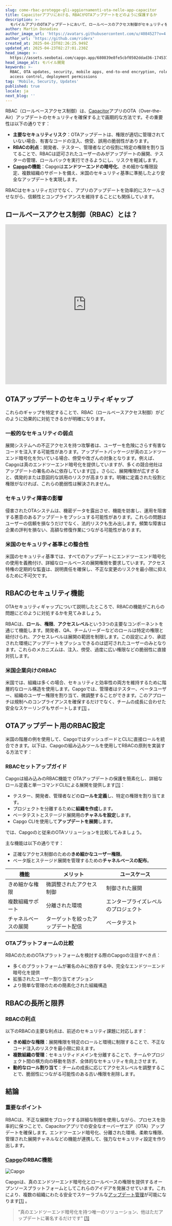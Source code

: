 ```yaml
---
slug: come-rbac-protegge-gli-aggiornamenti-ota-nelle-app-capacitor
title: Capacitorアプリにおける、RBACがOTAアップデートをどのように保護するか
description: >-
  モバイルアプリのOTAアップデートにおいて、ロールベースのアクセス制御がセキュリティを向上させ、脆弱性から保護し、コンプライアンスを確保する方法について学びましょう。
author: Martin Donadieu
author_image_url: 'https://avatars.githubusercontent.com/u/4084527?v=4'
author_url: 'https://github.com/riderx'
created_at: 2025-04-23T02:26:25.949Z
updated_at: 2025-04-23T02:27:01.230Z
head_image: >-
  https://assets.seobotai.com/capgo.app/680839e8fe5cbf0502ddad36-1745375221230.jpg
head_image_alt: モバイル開発
keywords: >-
  RBAC, OTA updates, security, mobile apps, end-to-end encryption, role-based
  access control, deployment permissions
tag: 'Mobile, Security, Updates'
published: true
locale: ja
next_blog: ''
---
```

RBAC（ロールベースアクセス制御）は、[Capacitor](https://capacitorjs.com/)アプリのOTA（Over-the-Air）アップデートのセキュリティを確保する上で画期的な方法です。その重要性は以下の通りです：

-   **主要なセキュリティリスク**：OTAアップデートは、権限が適切に管理されていない場合、有害なコードの注入、傍受、誤用の脆弱性があります。
-   **RBACの利点**：開発者、テスター、管理者などの役割に特定の権限を割り当てることで、RBACは認可されたユーザーのみがアップデートの展開、テスターの管理、ロールバックを実行できるようにし、リスクを軽減します。
-   **[Capgo](https://capgo.app/)の機能**：Capgoは**エンドツーエンドの暗号化**、きめ細かな権限設定、複数組織のサポートを備え、米国のセキュリティ基準に準拠したより安全なアップデートを実現します。

RBACはセキュリティだけでなく、アプリのアップデートを効率的にスケールさせながら、信頼性とコンプライアンスを維持することにも関係しています。

## ロールベースアクセス制御（RBAC）とは？

<iframe src="https://www.youtube.com/embed/-aPHg0uRYUI" title="YouTube video player" frameborder="0" allow="accelerometer; autoplay; clipboard-write; encrypted-media; gyroscope; picture-in-picture; web-share" referrerpolicy="strict-origin-when-cross-origin" style="width: 100%; height: 500px;" allowfullscreen></iframe>

## OTAアップデートのセキュリティギャップ

これらのギャップを特定することで、RBAC（ロールベースアクセス制御）がどのように効果的に対処できるかが明確になります。

### 一般的なセキュリティの弱点

展開システムへの不正アクセスを持つ攻撃者は、ユーザーを危険にさらす有害なコードを注入する可能性があります。アップデートパッケージが真のエンドツーエンド暗号化を欠いている場合、傍受や改ざんの対象となります。例えば、Capgoは真のエンドツーエンド暗号化を提供していますが、多くの競合他社はアップデートの署名のみに依存しています[\[1\]](https://capgo.app/) 。さらに、展開権限が広すぎると、偶発的または意図的な誤用のリスクが高まります。明確に定義された役割と権限がなければ、これらの脆弱性は解決されません。

### セキュリティ障害の影響

侵害されたOTAシステムは、機密データを露出させ、機能を妨害し、運用を阻害する悪意のあるアップデートをプッシュする可能性があります。これらの問題はユーザーの信頼を損なうだけでなく、法的リスクも生み出します。頻繁な障害は企業の評判を損ない、高額な修復作業につながる可能性があります。

### 米国のセキュリティ基準との整合性

米国のセキュリティ基準では、すべてのアップデートにエンドツーエンド暗号化の使用を義務付け、詳細なロールベースの展開権限を要求しています。アクセス特権の定期的な監査は、説明責任を確保し、不正な変更のリスクを最小限に抑えるために不可欠です。

## RBACのセキュリティ機能

OTAセキュリティギャップについて説明したところで、RBACの機能がこれらの問題にどのように対処するかを見てみましょう。

RBACは、**ロール**、**権限**、**アクセスレベル**という3つの主要なコンポーネントを通じて機能します。開発者、QA、チームリーダーなどのロールは特定の権限と紐付けられ、アクセスレベルは展開の範囲を制限します。この設定により、承認された環境にアップデートをプッシュできるのは認可されたユーザーのみとなります。これらのメカニズムは、注入、傍受、過度に広い権限などの脆弱性に直接対抗します。

### 米国企業向けのRBAC

米国では、組織は多くの場合、セキュリティと効率性の両方を維持するために階層的なロール構造を使用します。Capgoでは、管理者はテスター、ベータユーザー、組織のユーザー権限を割り当て、微調整することができます。このアプローチは規制へのコンプライアンスを確保するだけでなく、チームの成長に合わせた安全なスケーリングもサポートします[\[1\]](https://capgo.app/) 。

## OTAアップデート用のRBAC設定

米国の階層の例を使用して、CapgoではダッシュボードとCLIに直接ロールを統合できます。以下は、Capgoの組み込みツールを使用してRBACの原則を実装する方法です：

### RBACセットアップガイド

Capgoは組み込みのRBAC機能で OTAアップデートの保護を簡素化し、詳細なロール定義と単一コマンドCLIによる展開を提供します[\[1\]](https://capgo.app/)：

-   テスター、開発者、管理者などの**ロールを定義**し、特定の権限を割り当てます。
-   プロジェクトを分離するために**組織を作成**します。
-   ベータテストとステージド展開用の**チャネルを設定**します。
-   Capgo CLIを使用して**アップデートを展開**します。

では、Capgoのと従来のOTAソリューションを比較してみましょう。

主な機能は以下の通りです：

-   正確なアクセス制御のための**きめ細かなユーザー権限**。
-   ベータ版とステージド展開を管理するための**チャネルベースの配布**。

| 機能 | メリット | ユースケース |
| --- | --- | --- |
| きめ細かな権限 | 微調整されたアクセス制御 | 制御された展開 |
| 複数組織サポート | 分離された環境 | エンタープライズレベルのプロジェクト |
| チャネルベースの展開 | ターゲットを絞ったアップデート配信 | ベータテスト |

### OTAプラットフォームの比較

RBACのためのOTAプラットフォームを検討する際のCapgoの注目すべき点：

-   多くのプラットフォームが署名のみに依存する中、完全なエンドツーエンド暗号化を提供
-   拡張されたユーザー割り当てオプション
-   より簡単な管理のための簡素化された組織構造

## RBACの長所と限界

### RBACの利点

以下のRBACの主要な利点は、前述のセキュリティ課題に対応します：

-   **きめ細かな権限**：展開権限を特定のロールと環境に制限することで、不正なコード注入のリスクを最小限に抑えます。
-   **複数組織の管理**：セキュリティドメインを分離することで、チームやプロジェクト間の横方向の移動を防ぎ、全体的なセキュリティを向上させます。
-   **動的なロール割り当て**：チームの成長に応じてアクセスレベルを調整することで、脆弱性につながる可能性のある古い権限を削除します。

## 結論

### 重要なポイント

RBACは、不正な展開をブロックする詳細な制御を使用しながら、プロセスを効率的に保つことで、Capacitorアプリでの安全なオーバーザエア（OTA）アップデートを確保します。エンドツーエンド暗号化、分離された環境、柔軟な権限、管理された展開チャネルなどの機能が連携して、強力なセキュリティ設定を作り出します。

### [Capgo](https://capgo.app/)のRBAC機能

![Capgo](https://assets.seobotai.com/capgo.app/680839e8fe5cbf0502ddad36/95506b8280be0626e7b237b754ba8f1b.jpg)

Capgoは、真のエンドツーエンド暗号化とロールベースの権限を提供するオープンソースプラットフォームとしてこれらのアイデアを発展させています。これにより、複数の組織にわたる安全でスケーラブルな[アップデート管理](https://capgo.app/docs/plugin/cloud-mode/manual-update/)が可能になります[\[1\]](https://capgo.app/) 。

> "真のエンドツーエンド暗号化を持つ唯一のソリューション、他はただアップデートに署名するだけです" [\[1\]](https://capgo.app/)
